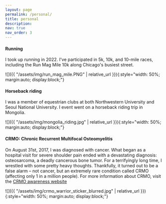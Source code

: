 ```yaml
---
layout: page
permalink: /personal/
title: personal
description: 
nav: true
nav_order: 3
---
```


#### Running
I took up running in 2022. I've participated in 5k, 10k, and 10-mile races, including the Run Mag Mile 10k along Chicago's busiest street.

![]({{ "/assets/img/run_mag_mile.PNG" | relative_url }}){:style="width: 50%; margin:auto; display:block;"}

<!-- photo too big: ![]({{ "/assets/img/run_mag_mile.PNG" | relative_url }}){:style="margin:auto; display:block;"} -->

#### Horseback riding
I was a member of equestrian clubs at both Northwestern University and Seoul National University. I event went on a horseback riding trip in Mongolia.

![]({{ "/assets/img/mongolia_riding.jpg" | relative_url }}){:style="width: 50%; margin:auto; display:block;"}

#### CRMO: Chronic Recurrent Multifocal Osteomyelitis

On August 31st, 2017, I was diagnosed with cancer. What began as a hospital visit for severe shoulder pain ended with a devastating diagnosis: osteosarcoma, a deadly cancerous bone tumor. For a terrifyingly long time, I wrestled with some pretty heavy thoughts. Thankfully, it turned out to be a false alarm – not cancer, but an extremely rare condition called CRMO (affecting only 1 in a million people). For more information about CRMO, visit the [CRMO awareness website](http://crmoawareness.org/)

![]({{ "/assets/img/crmo_warrior_sticker_blurred.jpg" | relative_url }}){:style="width: 50%; margin:auto; display:block;"}
